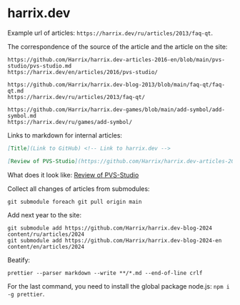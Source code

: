 # harrix.dev

Example url of articles: `https://harrix.dev/ru/articles/2013/faq-qt`.

The correspondence of the source of the article and the article on the site:

```text
https://github.com/Harrix/harrix.dev-articles-2016-en/blob/main/pvs-studio/pvs-studio.md
https://harrix.dev/en/articles/2016/pvs-studio/

https://github.com/Harrix/harrix.dev-blog-2013/blob/main/faq-qt/faq-qt.md
https://harrix.dev/ru/articles/2013/faq-qt/

https://github.com/Harrix/harrix.dev-games/blob/main/add-symbol/add-symbol.md
https://harrix.dev/ru/games/add-symbol/
```

Links to markdown for internal articles:

```markdown
[Title](Link to GitHub) <!-- Link to harrix.dev -->

[Review of PVS-Studio](https://github.com/Harrix/harrix.dev-articles-2016-en/blob/main/pvs-studio/pvs-studio.md) <!-- https://harrix.dev/en/articles/2016/pvs-studio/ -->
```

What does it look like: [Review of PVS-Studio](https://github.com/Harrix/harrix.dev-articles-2016-en/blob/main/pvs-studio/pvs-studio.md) <!-- https://harrix.dev/en/articles/2016/pvs-studio/ -->

Collect all changes of articles from submodules:

```console
git submodule foreach git pull origin main
```

Add next year to the site:

```console
git submodule add https://github.com/Harrix/harrix.dev-blog-2024 content/ru/articles/2024
git submodule add https://github.com/Harrix/harrix.dev-blog-2024-en content/en/articles/2024
```

Beatify:

```console
prettier --parser markdown --write **/*.md --end-of-line crlf
```

For the last command, you need to install the global package node.js: `npm i -g prettier`.
